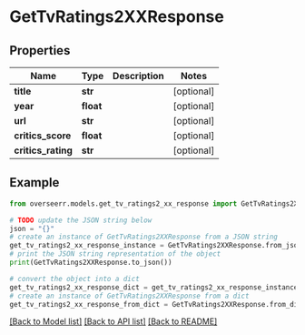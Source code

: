 # GetTvRatings2XXResponse


## Properties

Name | Type | Description | Notes
------------ | ------------- | ------------- | -------------
**title** | **str** |  | [optional] 
**year** | **float** |  | [optional] 
**url** | **str** |  | [optional] 
**critics_score** | **float** |  | [optional] 
**critics_rating** | **str** |  | [optional] 

## Example

```python
from overseerr.models.get_tv_ratings2_xx_response import GetTvRatings2XXResponse

# TODO update the JSON string below
json = "{}"
# create an instance of GetTvRatings2XXResponse from a JSON string
get_tv_ratings2_xx_response_instance = GetTvRatings2XXResponse.from_json(json)
# print the JSON string representation of the object
print(GetTvRatings2XXResponse.to_json())

# convert the object into a dict
get_tv_ratings2_xx_response_dict = get_tv_ratings2_xx_response_instance.to_dict()
# create an instance of GetTvRatings2XXResponse from a dict
get_tv_ratings2_xx_response_from_dict = GetTvRatings2XXResponse.from_dict(get_tv_ratings2_xx_response_dict)
```
[[Back to Model list]](../README.md#documentation-for-models) [[Back to API list]](../README.md#documentation-for-api-endpoints) [[Back to README]](../README.md)


